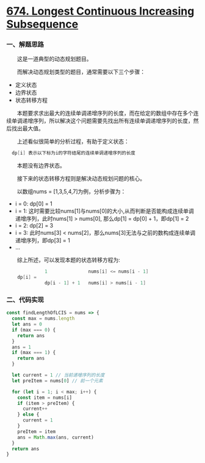 # [674. Longest Continuous Increasing Subsequence](https://leetcode.com/problems/longest-continuous-increasing-subsequence/)

### 一、解题思路

  &emsp;&emsp;这是一道典型的动态规划题目。

  &emsp;&emsp;而解决动态规划类型的题目，通常需要以下三个步骤：

  - 定义状态
  - 边界状态
  - 状态转移方程

  &emsp;&emsp;本题要求求出最大的连续单调递增序列的长度，而在给定的数组中存在多个连续单调递增序列，所以解决这个问题需要先找出所有连续单调递增序列的长度，然后找出最大值。

  &emsp;&emsp;上述看似很简单的分析过程，有助于定义状态：

```s
  dp[i] 表示以下标为i的字符结尾的连续单调递增序列的长度
```

  &emsp;&emsp;本题没有边界状态。

  &emsp;&emsp;接下来的状态转移方程则是解决动态规划问题的核心。

  &emsp;&emsp;以数组nums = [1,3,5,4,7]为例，分析步骤为：

  - i = 0: dp[0] = 1
  - i = 1: 这时需要比较nums[1]与nums[0]的大小,从而判断是否能构成连续单调递增序列，此时nums[1] > nums[0], 那么dp[1] = dp[0] + 1，即dp[1] = 2
  - i = 2: dp[2] = 3
  - i = 3: 此时nums[3] < nums[2]，那么nums[3]无法与之前的数构成连续单调递增序列，即dp[3] = 1
  - ...

  &emsp;&emsp;综上所述，可以发现本题的状态转移方程为:

```s
              1               nums[i] <= nums[i - 1]
    dp[i] =
              dp[i - 1] + 1   nums[i] > nums[i - 1]
```

### 二、代码实现

```JavaScript
const findLengthOfLCIS = nums => {
  const max = nums.length
  let ans = 0
  if (max === 0) {
    return ans
  }
  ans = 1
  if (max === 1) {
    return ans
  }

  let current = 1 // 当前递增序列的长度
  let preItem = nums[0] // 前一个元素

  for (let i = 1; i < max; i++) {
    const item = nums[i]
    if (item > preItem) {
      current++
    } else {
      current = 1
    }
    preItem = item
    ans = Math.max(ans, current)
  }
  return ans
}
```